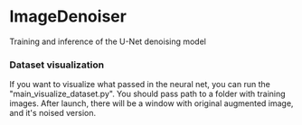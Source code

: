 # ImageDenoiser
Training and inference of the U-Net denoising model


### Dataset visualization
If you want to visualize what passed in the neural net, you can run the "main_visualize_dataset.py". You should pass path to a folder with training images. After launch, there will be a window with original augmented image, and it's noised version.



